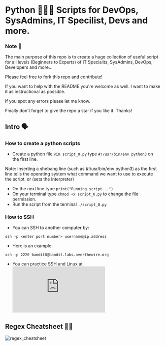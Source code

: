 # Python 👨🏻‍💻 Scripts for DevOps, SysAdmins, IT Specilist, Devs and more.

### Note 📝

The main purpose of this repo is to create a huge collection of useful script for all levels (Beginners to Experts) of
IT Specialits, SysAdmins, DevOps, Developers and more...

Please feel free to fork this repo and contribute!

If you want to help with the README you're welcome as well. I want to make it as instructional as possible.

If you spot any errors please let me know.

Finally don't forget to give the repo a star if you like it. Thanks!

## Intro 🗣

### How to create a python scripts

- Create a python file `vim script_0.py` type `#!/usr/bin/env python3` on the first line.

Note: Inserting a shebang line (such as #!/usr/bin/env python3) as the first line tells the operating system what command we want to use to execute the script. or (sets the interpreter)

- On the next line type `print("Running script...")`
- On your terminal type `chmod +x script_0.py` to change the file permission.
- Run the script from the terminal `./script_0.py`

### How to SSH

- You can SSH to another computer by:

`ssh -p <enter port number> username@ip.address`

- Here is an example:

`ssh -p 2220 bandit0@bandit.labs.overthewire.org`

- You can practice SSH and Linux at ![link](https://overthewire.org/wargames/bandit/bandit0.html)

## Regex Cheatsheet 🕵️‍♀️

![regex_cheatsheet](https://res.cloudinary.com/abetavarez/image/upload/v1609986054/Screen_Shot_2021-01-03_at_8.40.38_PM_wyhtfv.png)
